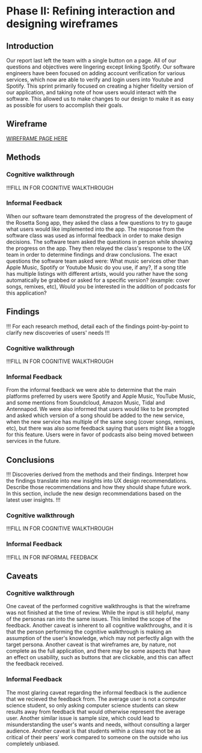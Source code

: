# Phase II: Refining interaction and designing wireframes

## Introduction

Our report last left the team with a single button on a page. All of our questions and objectives were lingering except linking Spotify. Our software engineers have been focused on adding account verification for various services, which now are able to verify and login users into Youtube and Spotify. This sprint primarily focused on creating a higher fidelity version of our application, and taking note of how users would interact with the software. This allowed us to make changes to our design to make it as easy as possible for users to accomplish their goals.

## Wireframe
[WIREFRAME PAGE HERE](../wireframes/README.md)

## Methods

### Cognitive walkthrough
!!!FILL IN FOR COGNITIVE WALKTHROUGH

### Informal Feedback
When our software team demonstrated the progress of the development of the Rosetta Song app, they asked the class a few questions to try to gauge what users would like implemented into the app. The response from the software class was used as informal feedback in order to make design decisions. The software team asked the questions in person while showing the progress on the app. They then relayed the class's response to the UX team in order to determine findings and draw conclusions. The exact questions the software team asked were: What music services other than Apple Music, Spotify or Youtube Music do you use, if any?, If a song title has multiple listings with different artists, would you rather have the song automatically be grabbed or asked for a specific version? (example: cover songs, remixes, etc), Would you be interested in the addition of podcasts for this application?


## Findings

!!! For each research method, detail each of the findings point-by-point to clarify new discoveries of users' needs !!!
### Cognitive walkthrough
!!!FILL IN FOR COGNITIVE WALKTHROUGH

### Informal Feedback
From the informal feedback we were able to determine that the main platforms preferred by users were Spotify and Apple Music, YouTube Music, and some mentions from Soundcloud, Amazon Music, Tidal and Antennapod. We were also informed that users would like to be prompted and asked which version of a song should be added to the new service, when the new service has multiple of the same song (cover songs, remixes, etc), but there was also some feedback saying that users might like a toggle for this feature. Users were in favor of podcasts also being moved between services in the future.

## Conclusions

!!! Discoveries derived from the methods and their findings. Interpret how the findings translate into new insights into UX design recommendations. Describe those recommendations and how they should shape future work. In this section, include the new design recommendations based on the latest user insights. !!!
### Cognitive walkthrough
!!!FILL IN FOR COGNITIVE WALKTHROUGH

### Informal Feedback
!!!FILL IN FOR INFORMAL FEEDBACK

## Caveats
### Cognitive walkthrough
One caveat of the performed cognitive walkthroughs is that the wireframe was not finished at the time of review. While the input is still helpful, many of the personas ran into the same issues. This limited the scope of the feedback. Another caveat is inherent to all cognitive walkthroughs, and it is that the person performing the cognitive walkthrough is making an assumption of the user's knowledge, which may not perfectly align with the target persona. Another caveat is that wireframes are, by nature, not complete as the full application, and there may be some aspects that have an effect on usability, such as buttons that are clickable, and this can affect the feedback received.

### Informal Feedback
The most glaring caveat regarding the informal feedback is the audience that we recieved the feedback from.  The average user is not a computer science student, so only asking computer science students can skew results away from feedback that would otherwise represent the average user.  Another similar issue is sample size, which could lead to misunderstanding the user's wants and needs, without consulting a larger audience.  Another caveat is that students within a class may not be as critical of their peers' work compared to someone on the outside who ius completely unbiased. 
